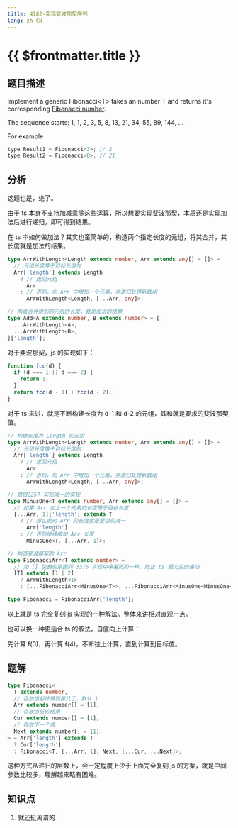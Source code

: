 ```yaml
---
title: 4182-实现斐波那契序列
lang: zh-CN
---
```


# {{ $frontmatter.title }}

## 题目描述

Implement a generic Fibonacci\<T\> takes an number T and returns it's corresponding [Fibonacci number](https://en.wikipedia.org/wiki/Fibonacci_number).

The sequence starts: 1, 1, 2, 3, 5, 8, 13, 21, 34, 55, 89, 144, ...

For example

```js
type Result1 = Fibonacci<3>; // 2
type Result2 = Fibonacci<8>; // 21
```

## 分析

这题也是，绝了。

由于 ts 本身不支持加减乘除这些运算，所以想要实现斐波那契，本质还是实现加法后进行递归，即可得到结果。

在 ts 中如何做加法？其实也蛮简单的，构造两个指定长度的元组，将其合并，其长度就是加法的结果。

```ts
type ArrWithLength<Length extends number, Arr extends any[] = []> =
  // 元组长度等于目标长度时
  Arr['length'] extends Length
    ? // 返回元组
      Arr
    : // 否则，向 Arr 中增加一个元素，并递归处理新数组
      ArrWithLength<Length, [...Arr, any]>;

// 两者合并得到的元组的长度，就是加法的结果
type Add<A extends number, B extends number> = [
  ...ArrWithLength<A>,
  ...ArrWithLength<B>,
]['length'];
```

对于斐波那契，js 的实现如下：

```js
function fcc(d) {
  if (d === 1 || d === 2) {
    return 1;
  }
  return fcc(d - 1) + fcc(d - 2);
}
```

对于 ts 来讲，就是不断构建长度为 d-1 和 d-2 的元组，其和就是要求的斐波那契值。

```ts
// 构建长度为 Length 的元组
type ArrWithLength<Length extends number, Arr extends any[] = []> =
  // 元组长度等于目标长度时
  Arr['length'] extends Length
    ? // 返回元组
      Arr
    : // 否则，向 Arr 中增加一个元素，并递归处理新数组
      ArrWithLength<Length, [...Arr, any]>;

// 题目2257-实现减一的实现
type MinusOne<T extends number, Arr extends any[] = []> =
  // 如果 Arr 加上一个元素的长度等于目标长度
  [...Arr, 1]['length'] extends T
    ? // 那么此时 Arr 的长度就是要求的减一
      Arr['length']
    : // 否则继续增加 Arr 长度
      MinusOne<T, [...Arr, 1]>;

// 构造斐波那契的 Arr
type FibonacciArr<T extends number> =
  // 加 [] 包裹的原因同 3376 实现中序遍历的一样，防止 ts 报无穷的递归
  [T] extends [1 | 2]
    ? ArrWithLength<1>
    : [...FibonacciArr<MinusOne<T>>, ...FibonacciArr<MinusOne<MinusOne<T>>>];

type Fibonacci = FibonacciArr['length'];
```

以上就是 ts 完全复刻 js 实现的一种解法。整体来讲相对直观一点。

也可以换一种更适合 ts 的解法，自底向上计算：

先计算 f(3)，再计算 f(4)，不断往上计算，直到计算到目标值。

## 题解

```ts
type Fibonacci<
  T extends number,
  // 存放当前计算到第几了，默认 1
  Arr extends number[] = [1],
  // 存放当前的结果
  Cur extends number[] = [1],
  // 存放下一个值
  Next extends number[] = [1],
> = Arr['length'] extends T
  ? Cur['length']
  : Fibonacci<T, [...Arr, 1], Next, [...Cur, ...Next]>;
```

这种方式从递归的层数上，会一定程度上少于上面完全复刻 js 的方案，就是中间参数比较多，理解起来略有困难。

## 知识点

1. 就还挺离谱的
